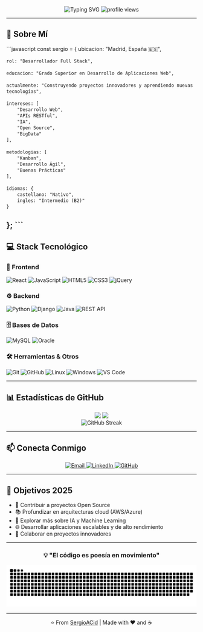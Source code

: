 <div align="center">
  
<!-- Animated Header -->
<img src="https://readme-typing-svg.demolab.com?font=Fira+Code&size=32&duration=2800&pause=2000&color=2E9EF7&center=true&vCenter=true&width=600&lines=Hola+%F0%9F%91%8B+Soy+Sergio+Alcaide+Cid;Desarrollador+Full+Stack;Apasionado+por+la+Tecnolog%C3%ADa" alt="Typing SVG" />

<!-- Profile Views Counter -->
<img src="https://komarev.com/ghpvc/?username=SergioACid&label=Visitas%20al%20perfil&color=0e75b6&style=flat" alt="profile views" />

</div>

---

## 🚀 Sobre Mí

<!-- Mejorado el espaciado y formato del código JavaScript -->
\`\`\`javascript
const sergio = {
    ubicacion: "Madrid, España 🇪🇸",
    
    rol: "Desarrollador Full Stack",
    
    educacion: "Grado Superior en Desarrollo de Aplicaciones Web",
    
    actualmente: "Construyendo proyectos innovadores y aprendiendo nuevas tecnologías",
    
    intereses: [
        "Desarrollo Web",
        "APIs RESTful",
        "IA",
        "Open Source",
        "BigData"
    ],
    
    metodologias: [
        "Kanban",
        "Desarrollo Ágil",
        "Buenas Prácticas"
    ],
    
    idiomas: {
        castellano: "Nativo",
        ingles: "Intermedio (B2)"
    }
};
\`\`\`
---

## 💻 Stack Tecnológico

### 🎨 Frontend
<p align="left">
  <img src="https://img.shields.io/badge/React-20232A?style=for-the-badge&logo=react&logoColor=61DAFB" alt="React"/>
  <img src="https://img.shields.io/badge/JavaScript-F7DF1E?style=for-the-badge&logo=javascript&logoColor=black" alt="JavaScript"/>
  <img src="https://img.shields.io/badge/HTML5-E34F26?style=for-the-badge&logo=html5&logoColor=white" alt="HTML5"/>
  <img src="https://img.shields.io/badge/CSS3-1572B6?style=for-the-badge&logo=css3&logoColor=white" alt="CSS3"/>
  <img src="https://img.shields.io/badge/jQuery-0769AD?style=for-the-badge&logo=jquery&logoColor=white" alt="jQuery"/>
</p>

### ⚙️ Backend
<p align="left">
  <img src="https://img.shields.io/badge/Python-3776AB?style=for-the-badge&logo=python&logoColor=white" alt="Python"/>
  <img src="https://img.shields.io/badge/Django-092E20?style=for-the-badge&logo=django&logoColor=white" alt="Django"/>
  <img src="https://img.shields.io/badge/Java-ED8B00?style=for-the-badge&logo=openjdk&logoColor=white" alt="Java"/>
  <img src="https://img.shields.io/badge/API%20REST-009688?style=for-the-badge&logo=fastapi&logoColor=white" alt="REST API"/>
</p>

### 🗄️ Bases de Datos
<p align="left">
  <img src="https://img.shields.io/badge/MySQL-4479A1?style=for-the-badge&logo=mysql&logoColor=white" alt="MySQL"/>
  <img src="https://img.shields.io/badge/Oracle-F80000?style=for-the-badge&logo=oracle&logoColor=white" alt="Oracle"/>
</p>

### 🛠️ Herramientas & Otros
<p align="left">
  <img src="https://img.shields.io/badge/Git-F05032?style=for-the-badge&logo=git&logoColor=white" alt="Git"/>
  <img src="https://img.shields.io/badge/GitHub-181717?style=for-the-badge&logo=github&logoColor=white" alt="GitHub"/>
  <img src="https://img.shields.io/badge/Linux-FCC624?style=for-the-badge&logo=linux&logoColor=black" alt="Linux"/>
  <img src="https://img.shields.io/badge/Windows-0078D6?style=for-the-badge&logo=windows&logoColor=white" alt="Windows"/>
  <img src="https://img.shields.io/badge/VS%20Code-007ACC?style=for-the-badge&logo=visual-studio-code&logoColor=white" alt="VS Code"/>
</p>

---

## 📊 Estadísticas de GitHub
<div align="center">
  <img height="180em" src="https://github-readme-stats.vercel.app/api?username=SergioACid&show_icons=true&theme=tokyonight&include_all_commits=true&count_private=true"/>
  <img height="180em" src="https://github-readme-stats.vercel.app/api/top-langs/?username=SergioACid&layout=compact&langs_count=8&theme=tokyonight"/>
</div>

<div align="center">
  <img src="https://github-readme-streak-stats.herokuapp.com/?user=SergioACid&theme=tokyonight" alt="GitHub Streak"/>
</div>

---

## 📫 Conecta Conmigo

<p align="center">
  <a href="mailto:sergioalcaide03@gmail.com" target="_blank">
    <img src="https://img.shields.io/badge/Email-D14836?style=for-the-badge&logo=gmail&logoColor=white" alt="Email"/>
  </a>
  <a href="https://www.linkedin.com/in/sergio-alcaide-cid-9868131a4">
    <img src="https://img.shields.io/badge/LinkedIn-0077B5?style=for-the-badge&logo=linkedin&logoColor=white" alt="LinkedIn"/>
  </a>
  <a href="https://github.com/SergioACid">
    <img src="https://img.shields.io/badge/GitHub-181717?style=for-the-badge&logo=github&logoColor=white" alt="GitHub"/>
  </a>
</p>

---

## 🎯 Objetivos 2025

- 🚀 Contribuir a proyectos Open Source
- 📚 Profundizar en arquitecturas cloud (AWS/Azure)
- 🤖 Explorar más sobre IA y Machine Learning
- 🌐 Desarrollar aplicaciones escalables y de alto rendimiento
- 👥 Colaborar en proyectos innovadores

---

<div align="center">
  
### 💡 "El código es poesía en movimiento"

<img src="https://raw.githubusercontent.com/Platane/snk/output/github-contribution-grid-snake-dark.svg" alt="Snake animation" />

---

⭐️ From [SergioACid](https://github.com/SergioACid) | Made with ❤️ and ☕

</div>


